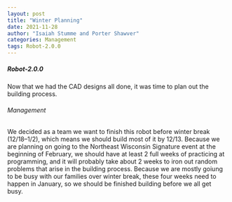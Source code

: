```yaml
---
layout: post
title: "Winter Planning"
date: 2021-11-28
author: "Isaiah Stumme and Porter Shawver"
categories: Management
tags: Robot-2.0.0
---
```


##### Robot-2.0.0

Now that we had the CAD designs all done, it was time to plan out the building process. 

###### Management

We decided as a team we want to finish this robot before winter break (12/18–1/2), which means we should build most of it by 12/13. Because we are planning on going to the Northeast Wisconsin Signature event at the beginning of February, we should have at least 2 full weeks of practicing at programming, and it will probably take about 2 weeks to iron out random problems that arise in the building process. Because we are mostly goiung to be busy with our families over winter break, these four weeks need to happen in January, so we should be finished building before we all get busy.


